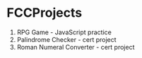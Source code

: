# FCCProjects
1. RPG Game - JavaScript practice
2. Palindrome Checker - cert project
3. Roman Numeral Converter - cert project

